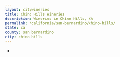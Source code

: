 ```yaml
---
layout: citywineries
title: Chino Hills Wineries
description: Wineries in Chino Hills, CA
permalink: /california/san-bernardino/chino-hills/
state: ca
county: san bernardino
city: chino hills
---
```

-
